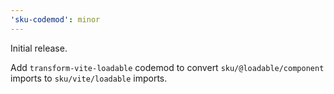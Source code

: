 ```yaml
---
'sku-codemod': minor
---
```


Initial release.

Add `transform-vite-loadable` codemod to convert `sku/@loadable/component` imports to `sku/vite/loadable` imports.
